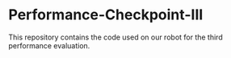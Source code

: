 # Performance-Checkpoint-III
This repository contains the code used on our robot for the third performance evaluation.
